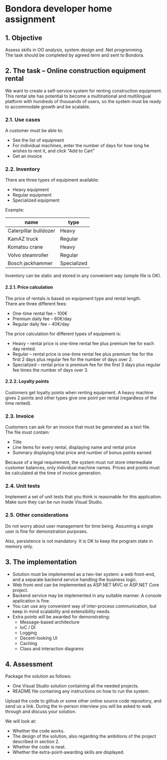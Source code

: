 # Bondora developer home assignment

## 1. Objective

Assess skills in OO analysis, system design and .Net programming.  
The task should be completed by agreed term and sent to Bondora.

## 2. The task – Online construction equipment rental

We want to create a self-service system for renting construction equipment.  
This rental site has potential to become a multinational and multilingual platform with hundreds of thousands of users, so the system must be ready to accommodate growth and be scalable.

### 2.1. Use cases

A customer must be able to:

* See the list of equipment
* For individual machines, enter the number of days for how long he wishes to rent it, and click "Add to Cart"
* Get an invoice

### 2.2. Inventory

There are three types of equipment available:

* Heavy equipment
* Regular equipment
* Specialized equipment

Example:

| name                  | type        |
|-----------------------|-------------|
| Caterpillar bulldozer | Heavy       |
| KamAZ truck           | Regular     |
| Komatsu crane         | Heavy       |
| Volvo steamroller     | Regular     |
| Bosch jackhammer      | Specialized |

Inventory can be static and stored in any convenient way (simple file is OK).

#### 2.2.1. Price calculation

The price of rentals is based on equipment type and rental length.  
There are three different fees:

* One-time rental fee – 100€
* Premium daily fee – 60€/day
* Regular daily fee – 40€/day

The price calculation for different types of equipment is:

* Heavy – rental price is one-time rental fee plus premium fee for each day rented.
* Regular – rental price is one-time rental fee plus premium fee for the first 2 days plus regular fee for the number of days over 2.
* Specialized – rental price is premium fee for the first 3 days plus regular fee times the number of days over 3.

#### 2.2.2. Loyalty points

Customers get loyalty points when renting equipment. A heavy machine gives 2 points and other types give one point per rental (regardless of the time rented).

### 2.3. Invoice

Customers can ask for an invoice that must be generated as a text file.  
The file must contain:
* Title
* Line items for every rental, displaying name and rental price
* Summary displaying total price and number of bonus points earned

Because of a legal requirement, the system must not store intermediate customer balances, only individual machine names. Prices and points must be calculated at the time of invoice generation.

### 2.4. Unit tests

Implement a set of unit tests that you think is reasonable for this application. Make sure they can be run inside Visual Studio.

### 2.5. Other considerations

Do not worry about user management for time being. Assuming a single user is fine for demonstration purposes.

Also, persistence is not mandatory. It is OK to keep the program state in memory only.

## 3. The implementation

* Solution must be implemented as a two-tier system: a web front-end, and a separate backend service handling the business logic.
* Web front-end can be implemented as ASP.NET MVC or ASP.NET Core project.
* Backend service may be implemented in any suitable manner. A console application is fine.
* You can use any convenient way of inter-process communication, but keep in mind scalability and extensibility needs.
* Extra points will be awarded for demonstrating:
  * Message-based architecture
  * IoC / DI
  * Logging
  * Decent-looking UI
  * Caching
  * Class and interaction diagrams

## 4. Assessment

Package the solution as follows:
* One Visual Studio solution containing all the needed projects.
* README file containing any instructions on how to run the system.

Upload the code to github or some other online source code repository, and send us a link. During the in-person interview you will be asked to walk through and discuss your solution.

We will look at:
* Whether the code works.
* The design of the solution, also regarding the ambitions of the project described in section 2.
* Whether the code is neat.
* Whether the extra-point-awarding skills are displayed.
